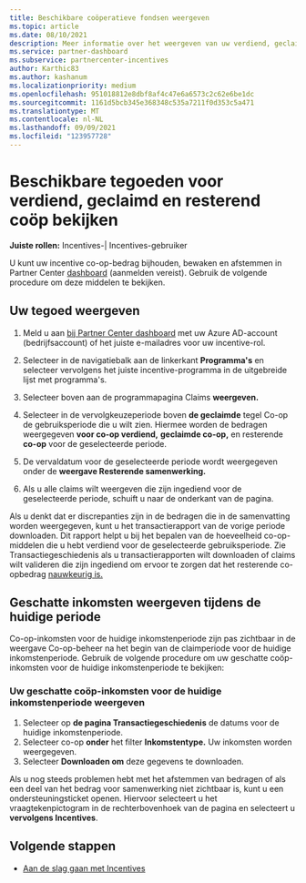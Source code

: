 ```yaml
---
title: Beschikbare coöperatieve fondsen weergeven
ms.topic: article
ms.date: 08/10/2021
description: Meer informatie over het weergeven van uw verdiend, geclaimde en resterende co-op-middelen, het weergeven van vervaldatums en het afstemmen van inconsistente bedragen.
ms.service: partner-dashboard
ms.subservice: partnercenter-incentives
author: Karthic83
ms.author: kashanum
ms.localizationpriority: medium
ms.openlocfilehash: 951018812e8dbf8af4c47e6a6573c2c62e6be1dc
ms.sourcegitcommit: 1161d5bcb345e368348c535a7211f0d353c5a471
ms.translationtype: MT
ms.contentlocale: nl-NL
ms.lasthandoff: 09/09/2021
ms.locfileid: "123957728"
---
```

# <a name="view-available-earned-claimed-and-remaining-co-op-funds"></a>Beschikbare tegoeden voor verdiend, geclaimd en resterend coöp bekijken

**Juiste rollen:** Incentives-| Incentives-gebruiker

U kunt uw incentive co-op-bedrag bijhouden, bewaken en afstemmen in Partner Center [dashboard](https://partner.microsoft.com/dashboard/) (aanmelden vereist). Gebruik de volgende procedure om deze middelen te bekijken.

## <a name="view-your-funds"></a>Uw tegoed weergeven

1. Meld u aan [bij Partner Center dashboard](https://partner.microsoft.com/dashboard/) met uw Azure AD-account (bedrijfsaccount) of het juiste e-mailadres voor uw incentive-rol.

2. Selecteer in de navigatiebalk aan de linkerkant **Programma's** en selecteer vervolgens het juiste incentive-programma in de uitgebreide lijst met programma's.

3. Selecteer boven aan de programmapagina Claims **weergeven.**

4. Selecteer in de vervolgkeuzeperiode boven **de geclaimde** tegel Co-op de gebruiksperiode die u wilt zien. Hiermee worden de bedragen weergegeven **voor co-op verdiend,** **geclaimde co-op,** en resterende **co-op** voor de geselecteerde periode.

5. De vervaldatum voor de geselecteerde periode wordt weergegeven onder de **weergave Resterende samenwerking.**  

6. Als u alle claims wilt weergeven die zijn ingediend voor de geselecteerde periode, schuift u naar de onderkant van de pagina.

Als u denkt dat er discrepanties zijn in de bedragen die in de samenvatting worden weergegeven, kunt u het transactierapport van de vorige periode downloaden. Dit rapport helpt u bij het bepalen van de hoeveelheid co-op-middelen die u hebt verdiend voor de geselecteerde gebruiksperiode. Zie Transactiegeschiedenis als u transactierapporten wilt downloaden of claims wilt valideren die zijn ingediend om ervoor te zorgen dat het resterende co-opbedrag [nauwkeurig is.](./payout-statement.md#transaction-history)

## <a name="view-estimated-earnings-during-the-current-period"></a>Geschatte inkomsten weergeven tijdens de huidige periode
Co-op-inkomsten voor de huidige inkomstenperiode zijn pas zichtbaar in de weergave Co-op-beheer na het begin van de claimperiode voor de huidige inkomstenperiode. Gebruik de volgende procedure om uw geschatte coöp-inkomsten voor de huidige inkomstenperiode te bekijken:

### <a name="view-your-estimated-co-op-earnings-for-the-current-earning-period"></a>Uw geschatte coöp-inkomsten voor de huidige inkomstenperiode weergeven

1. Selecteer op **de pagina Transactiegeschiedenis** de datums voor de huidige inkomstenperiode.
2. Selecteer co-op **onder** het filter **Inkomstentype.** Uw inkomsten worden weergegeven.
3. Selecteer **Downloaden om** deze gegevens te downloaden.

Als u nog steeds problemen hebt met het afstemmen van bedragen of als een deel van het bedrag voor samenwerking niet zichtbaar is, kunt u een ondersteuningsticket openen. Hiervoor selecteert u het vraagtekenpictogram in de rechterbovenhoek van de pagina en selecteert u **vervolgens Incentives**.

## <a name="next-steps"></a>Volgende stappen

- [Aan de slag gaan met Incentives](incentives-get-started-intro.md)